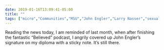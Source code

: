 ```yaml
---
date: 2019-01-16T13:09:41-05:00
title: ""
tags: ["micro","Communities","MSU","John Engler","Larry Nasser","sexual assault"]
---
```

Reading the news today, I am reminded of last month, when after finishing the fantastic “Believed” podcast, I angrily covered up John Engler’s signature on my diploma with a sticky note. It’s still there.
